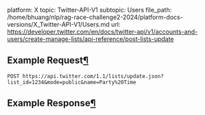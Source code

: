platform: X
topic: Twitter-API-V1
subtopic: Users
file_path: /home/bhuang/nlp/rag-race-challenge2-2024/platform-docs-versions/X_Twitter-API-V1/Users.md
url: https://developer.twitter.com/en/docs/twitter-api/v1/accounts-and-users/create-manage-lists/api-reference/post-lists-update

## Example Request[¶](#example-request "Permalink to this headline")

`POST https://api.twitter.com/1.1/lists/update.json?list_id=1234&mode=public&name=Party%20Time`

## Example Response[¶](#example-response "Permalink to this headline")